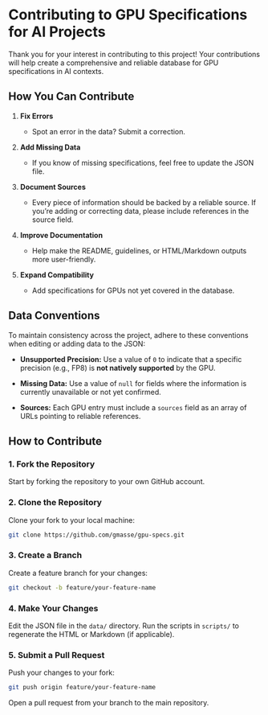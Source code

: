 # Contributing to GPU Specifications for AI Projects

Thank you for your interest in contributing to this project! Your contributions will help create a comprehensive and reliable database for GPU specifications in AI contexts.

## How You Can Contribute

1. **Fix Errors**  
   - Spot an error in the data? Submit a correction.
   
2. **Add Missing Data**  
   - If you know of missing specifications, feel free to update the JSON file.

3. **Document Sources**  
   - Every piece of information should be backed by a reliable source. If you’re adding or correcting data, please include references in the source field.

4. **Improve Documentation**  
   - Help make the README, guidelines, or HTML/Markdown outputs more user-friendly.

5. **Expand Compatibility**  
   - Add specifications for GPUs not yet covered in the database.

## Data Conventions

To maintain consistency across the project, adhere to these conventions when editing or adding data to the JSON:

- **Unsupported Precision:**
  Use a value of `0` to indicate that a specific precision (e.g., FP8) is **not natively supported** by the GPU.

- **Missing Data:**
  Use a value of `null` for fields where the information is currently unavailable or not yet confirmed.

- **Sources:**
  Each GPU entry must include a `sources` field as an array of URLs pointing to reliable references.

## How to Contribute

### 1. Fork the Repository

Start by forking the repository to your own GitHub account.

### 2. Clone the Repository

Clone your fork to your local machine:
```bash
git clone https://github.com/gmasse/gpu-specs.git
```

### 3. Create a Branch

Create a feature branch for your changes:
```bash
git checkout -b feature/your-feature-name
```

### 4. Make Your Changes

Edit the JSON file in the `data/` directory.
Run the scripts in `scripts/` to regenerate the HTML or Markdown (if applicable).

### 5. Submit a Pull Request

Push your changes to your fork:
```bash
git push origin feature/your-feature-name
```
Open a pull request from your branch to the main repository.